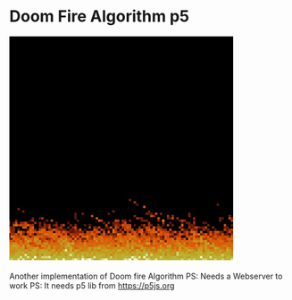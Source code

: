 # Doom Fire Algorithm p5
![Alt text](https://github.com/jowtro/doom_fire_algorithm_p5/blob/master/fire.jpg "Fire Algorithm")
<br><br>Another implementation of Doom fire Algorithm
PS: Needs a Webserver to work
PS: It needs p5 lib from https://p5js.org
